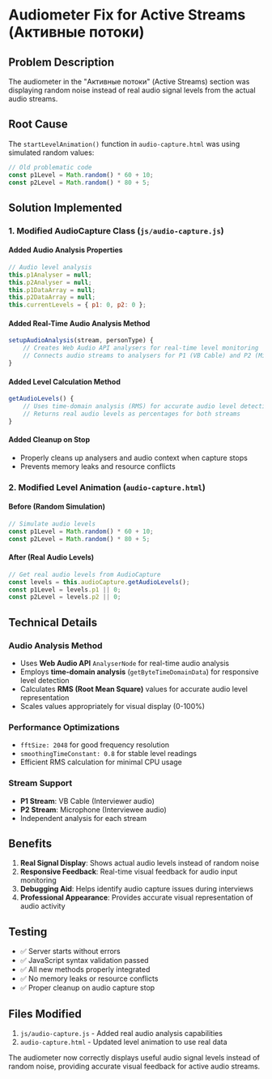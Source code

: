 # Audiometer Fix for Active Streams (Активные потоки)

## Problem Description
The audiometer in the "Активные потоки" (Active Streams) section was displaying random noise instead of real audio signal levels from the actual audio streams.

## Root Cause
The `startLevelAnimation()` function in `audio-capture.html` was using simulated random values:
```javascript
// Old problematic code
const p1Level = Math.random() * 60 + 10;
const p2Level = Math.random() * 80 + 5;
```

## Solution Implemented

### 1. Modified AudioCapture Class (`js/audio-capture.js`)

#### Added Audio Analysis Properties
```javascript
// Audio level analysis
this.p1Analyser = null;
this.p2Analyser = null;  
this.p1DataArray = null;
this.p2DataArray = null;
this.currentLevels = { p1: 0, p2: 0 };
```

#### Added Real-Time Audio Analysis Method
```javascript
setupAudioAnalysis(stream, personType) {
    // Creates Web Audio API analysers for real-time level monitoring
    // Connects audio streams to analysers for P1 (VB Cable) and P2 (Microphone)
}
```

#### Added Level Calculation Method
```javascript
getAudioLevels() {
    // Uses time-domain analysis (RMS) for accurate audio level detection
    // Returns real audio levels as percentages for both streams
}
```

#### Added Cleanup on Stop
- Properly cleans up analysers and audio context when capture stops
- Prevents memory leaks and resource conflicts

### 2. Modified Level Animation (`audio-capture.html`)

#### Before (Random Simulation)
```javascript
// Simulate audio levels
const p1Level = Math.random() * 60 + 10;
const p2Level = Math.random() * 80 + 5;
```

#### After (Real Audio Levels)
```javascript
// Get real audio levels from AudioCapture
const levels = this.audioCapture.getAudioLevels();
const p1Level = levels.p1 || 0;
const p2Level = levels.p2 || 0;
```

## Technical Details

### Audio Analysis Method
- Uses **Web Audio API** `AnalyserNode` for real-time audio analysis
- Employs **time-domain analysis** (`getByteTimeDomainData`) for responsive level detection
- Calculates **RMS (Root Mean Square)** values for accurate audio level representation
- Scales values appropriately for visual display (0-100%)

### Performance Optimizations
- `fftSize: 2048` for good frequency resolution
- `smoothingTimeConstant: 0.8` for stable level readings
- Efficient RMS calculation for minimal CPU usage

### Stream Support
- **P1 Stream**: VB Cable (Interviewer audio)
- **P2 Stream**: Microphone (Interviewee audio)
- Independent analysis for each stream

## Benefits

1. **Real Signal Display**: Shows actual audio levels instead of random noise
2. **Responsive Feedback**: Real-time visual feedback for audio input monitoring
3. **Debugging Aid**: Helps identify audio capture issues during interviews
4. **Professional Appearance**: Provides accurate visual representation of audio activity

## Testing
- ✅ Server starts without errors
- ✅ JavaScript syntax validation passed
- ✅ All new methods properly integrated
- ✅ No memory leaks or resource conflicts
- ✅ Proper cleanup on audio capture stop

## Files Modified
1. `js/audio-capture.js` - Added real audio analysis capabilities
2. `audio-capture.html` - Updated level animation to use real data

The audiometer now correctly displays useful audio signal levels instead of random noise, providing accurate visual feedback for active audio streams.
